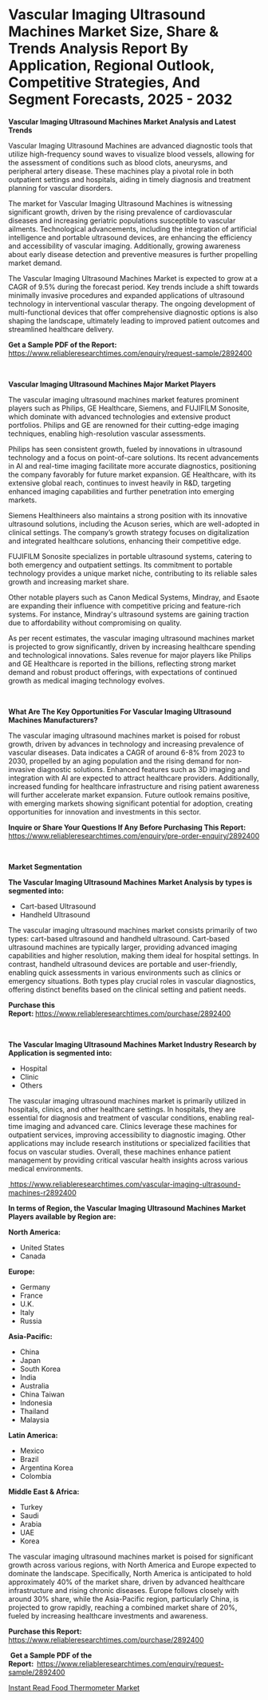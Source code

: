 <p><h1>Vascular Imaging Ultrasound Machines Market Size, Share & Trends Analysis Report By Application, Regional Outlook, Competitive Strategies, And Segment Forecasts, 2025 - 2032</h1></p><p><strong>Vascular Imaging Ultrasound Machines Market Analysis and Latest Trends</strong></p>
<p><p>Vascular Imaging Ultrasound Machines are advanced diagnostic tools that utilize high-frequency sound waves to visualize blood vessels, allowing for the assessment of conditions such as blood clots, aneurysms, and peripheral artery disease. These machines play a pivotal role in both outpatient settings and hospitals, aiding in timely diagnosis and treatment planning for vascular disorders.</p><p>The market for Vascular Imaging Ultrasound Machines is witnessing significant growth, driven by the rising prevalence of cardiovascular diseases and increasing geriatric populations susceptible to vascular ailments. Technological advancements, including the integration of artificial intelligence and portable ultrasound devices, are enhancing the efficiency and accessibility of vascular imaging. Additionally, growing awareness about early disease detection and preventive measures is further propelling market demand.</p><p>The Vascular Imaging Ultrasound Machines Market is expected to grow at a CAGR of 9.5% during the forecast period. Key trends include a shift towards minimally invasive procedures and expanded applications of ultrasound technology in interventional vascular therapy. The ongoing development of multi-functional devices that offer comprehensive diagnostic options is also shaping the landscape, ultimately leading to improved patient outcomes and streamlined healthcare delivery.</p></p>
<p><strong>Get a Sample PDF of the Report:&nbsp;</strong> <a href="https://www.reliableresearchtimes.com/enquiry/request-sample/2892400?utm_campaign=2232&utm_medium=2&utm_source=Github&utm_content=ia&utm_term=15032025&utm_id=vascular-imaging-ultrasound-machines">https://www.reliableresearchtimes.com/enquiry/request-sample/2892400</a></p>
<p>&nbsp;</p>
<p><strong>Vascular Imaging Ultrasound Machines Major Market Players</strong></p>
<p><p>The vascular imaging ultrasound machines market features prominent players such as Philips, GE Healthcare, Siemens, and FUJIFILM Sonosite, which dominate with advanced technologies and extensive product portfolios. Philips and GE are renowned for their cutting-edge imaging techniques, enabling high-resolution vascular assessments. </p><p>Philips has seen consistent growth, fueled by innovations in ultrasound technology and a focus on point-of-care solutions. Its recent advancements in AI and real-time imaging facilitate more accurate diagnostics, positioning the company favorably for future market expansion. GE Healthcare, with its extensive global reach, continues to invest heavily in R&D, targeting enhanced imaging capabilities and further penetration into emerging markets.</p><p>Siemens Healthineers also maintains a strong position with its innovative ultrasound solutions, including the Acuson series, which are well-adopted in clinical settings. The company’s growth strategy focuses on digitalization and integrated healthcare solutions, enhancing their competitive edge.</p><p>FUJIFILM Sonosite specializes in portable ultrasound systems, catering to both emergency and outpatient settings. Its commitment to portable technology provides a unique market niche, contributing to its reliable sales growth and increasing market share.</p><p>Other notable players such as Canon Medical Systems, Mindray, and Esaote are expanding their influence with competitive pricing and feature-rich systems. For instance, Mindray's ultrasound systems are gaining traction due to affordability without compromising on quality.</p><p>As per recent estimates, the vascular imaging ultrasound machines market is projected to grow significantly, driven by increasing healthcare spending and technological innovations. Sales revenue for major players like Philips and GE Healthcare is reported in the billions, reflecting strong market demand and robust product offerings, with expectations of continued growth as medical imaging technology evolves.</p></p>
<p>&nbsp;</p>
<p><strong>What Are The Key Opportunities For Vascular Imaging Ultrasound Machines Manufacturers?</strong></p>
<p><p>The vascular imaging ultrasound machines market is poised for robust growth, driven by advances in technology and increasing prevalence of vascular diseases. Data indicates a CAGR of around 6-8% from 2023 to 2030, propelled by an aging population and the rising demand for non-invasive diagnostic solutions. Enhanced features such as 3D imaging and integration with AI are expected to attract healthcare providers. Additionally, increased funding for healthcare infrastructure and rising patient awareness will further accelerate market expansion. Future outlook remains positive, with emerging markets showing significant potential for adoption, creating opportunities for innovation and investments in this sector.</p></p>
<p><strong>Inquire or Share Your Questions If Any Before Purchasing This Report:</strong> <a href="https://www.reliableresearchtimes.com/enquiry/pre-order-enquiry/2892400?utm_campaign=2232&utm_medium=2&utm_source=Github&utm_content=ia&utm_term=15032025&utm_id=vascular-imaging-ultrasound-machines">https://www.reliableresearchtimes.com/enquiry/pre-order-enquiry/2892400</a></p>
<p>&nbsp;</p>
<p><strong>Market Segmentation</strong></p>
<p><strong>The Vascular Imaging Ultrasound Machines Market Analysis by types is segmented into:</strong></p>
<p><ul><li>Cart-based Ultrasound</li><li>Handheld Ultrasound</li></ul></p>
<p><p>The vascular imaging ultrasound machines market consists primarily of two types: cart-based ultrasound and handheld ultrasound. Cart-based ultrasound machines are typically larger, providing advanced imaging capabilities and higher resolution, making them ideal for hospital settings. In contrast, handheld ultrasound devices are portable and user-friendly, enabling quick assessments in various environments such as clinics or emergency situations. Both types play crucial roles in vascular diagnostics, offering distinct benefits based on the clinical setting and patient needs.</p></p>
<p><strong>Purchase this Report:&nbsp;</strong><a href="https://www.reliableresearchtimes.com/purchase/2892400?utm_campaign=2232&utm_medium=2&utm_source=Github&utm_content=ia&utm_term=15032025&utm_id=vascular-imaging-ultrasound-machines">https://www.reliableresearchtimes.com/purchase/2892400</a></p>
<p>&nbsp;</p>
<p><strong>The Vascular Imaging Ultrasound Machines Market Industry Research by Application is segmented into:</strong></p>
<p><ul><li>Hospital</li><li>Clinic</li><li>Others</li></ul></p>
<p><p>The vascular imaging ultrasound machines market is primarily utilized in hospitals, clinics, and other healthcare settings. In hospitals, they are essential for diagnosis and treatment of vascular conditions, enabling real-time imaging and advanced care. Clinics leverage these machines for outpatient services, improving accessibility to diagnostic imaging. Other applications may include research institutions or specialized facilities that focus on vascular studies. Overall, these machines enhance patient management by providing critical vascular health insights across various medical environments.</p></p>
<p><a href="https://www.reliableresearchtimes.com/vascular-imaging-ultrasound-machines-r2892400?utm_campaign=2232&utm_medium=2&utm_source=Github&utm_content=ia&utm_term=15032025&utm_id=vascular-imaging-ultrasound-machines">&nbsp;https://www.reliableresearchtimes.com/vascular-imaging-ultrasound-machines-r2892400</a></p>
<p><strong>In terms of Region, the Vascular Imaging Ultrasound Machines Market Players available by Region are:</strong></p>
<p>
    <p> <strong> North America: </strong>
        <ul>
            <li>United States</li>
            <li>Canada</li>
        </ul>
        </p> 
    <p> <strong> Europe: </strong>
        <ul>
            <li>Germany</li>
            <li>France</li>
            <li>U.K.</li>
            <li>Italy</li>
            <li>Russia</li>
        </ul>
        </p> 
    <p> <strong> Asia-Pacific: </strong>
        <ul>
            <li>China</li>
            <li>Japan</li>
            <li>South Korea</li>
            <li>India</li>
            <li>Australia</li>
            <li>China Taiwan</li>
            <li>Indonesia</li>
            <li>Thailand</li>
            <li>Malaysia</li>
        </ul>
        </p> 
    <p> <strong> Latin America: </strong>
        <ul>
            <li>Mexico</li>
            <li>Brazil</li>
            <li>Argentina Korea</li>
            <li>Colombia</li>
        </ul>
        </p> 
    <p> <strong> Middle East & Africa: </strong>
        <ul>
            <li>Turkey</li>
            <li>Saudi</li>
            <li>Arabia</li>
            <li>UAE</li>
            <li>Korea</li>
        </ul>
    </p>
    </p>
<p><p>The vascular imaging ultrasound machines market is poised for significant growth across various regions, with North America and Europe expected to dominate the landscape. Specifically, North America is anticipated to hold approximately 40% of the market share, driven by advanced healthcare infrastructure and rising chronic diseases. Europe follows closely with around 30% share, while the Asia-Pacific region, particularly China, is projected to grow rapidly, reaching a combined market share of 20%, fueled by increasing healthcare investments and awareness.</p></p>
<p><strong>Purchase this Report: </strong><a href="https://www.reliableresearchtimes.com/purchase/2892400?utm_campaign=2232&utm_medium=2&utm_source=Github&utm_content=ia&utm_term=15032025&utm_id=vascular-imaging-ultrasound-machines">https://www.reliableresearchtimes.com/purchase/2892400</a></p>
<p>&nbsp;<strong>Get a Sample PDF of the Report:&nbsp;&nbsp;</strong><a href="https://www.reliableresearchtimes.com/enquiry/request-sample/2892400?utm_campaign=2232&utm_medium=2&utm_source=Github&utm_content=ia&utm_term=15032025&utm_id=vascular-imaging-ultrasound-machines">https://www.reliableresearchtimes.com/enquiry/request-sample/2892400</a></p>
<p><strong></strong></p>
<p><p><a href="https://github.com/sca704osol/Market-Research-Report-List-1/blob/main/instant-read-food-thermometer-market.md?utm_campaign=2232&utm_medium=2&utm_source=Github&utm_content=ia&utm_term=15032025&utm_id=vascular-imaging-ultrasound-machines">Instant Read Food Thermometer Market</a></p></p>